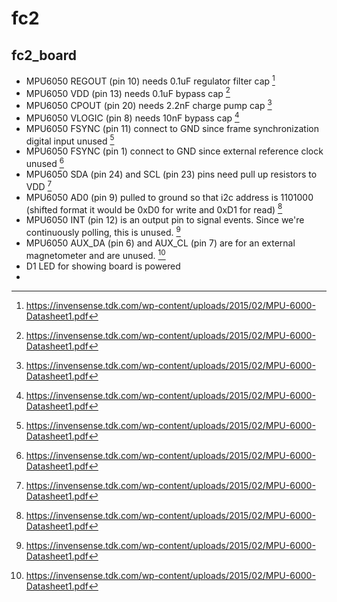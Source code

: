 # fc2

## fc2_board

- MPU6050 REGOUT (pin 10) needs 0.1uF regulator filter cap [^1]
- MPU6050 VDD (pin 13) needs 0.1uF bypass cap [^1]
- MPU6050 CPOUT (pin 20) needs 2.2nF charge pump cap [^1]
- MPU6050 VLOGIC (pin 8) needs 10nF bypass cap [^1]
- MPU6050 FSYNC (pin 11) connect to GND since frame synchronization digital input unused [^1]
- MPU6050 FSYNC (pin 1) connect to GND since external reference clock unused [^1]
- MPU6050 SDA (pin 24) and SCL (pin 23) pins need pull up resistors to VDD [^1]
- MPU6050 AD0 (pin 9) pulled to ground so that i2c address is 1101000 (shifted format it would be 0xD0 for write and 0xD1 for read) [^1]
- MPU6050 INT (pin 12) is an output pin to signal events. Since we're continuously polling, this is unused. [^1]
- MPU6050 AUX_DA (pin 6) and AUX_CL (pin 7) are for an external magnetometer and are unused. [^1]
- D1 LED for showing board is powered
- 

[^1]: https://invensense.tdk.com/wp-content/uploads/2015/02/MPU-6000-Datasheet1.pdf
[^2]: https://www.st.com/resource/en/datasheet/stm32g070cb.pdf
